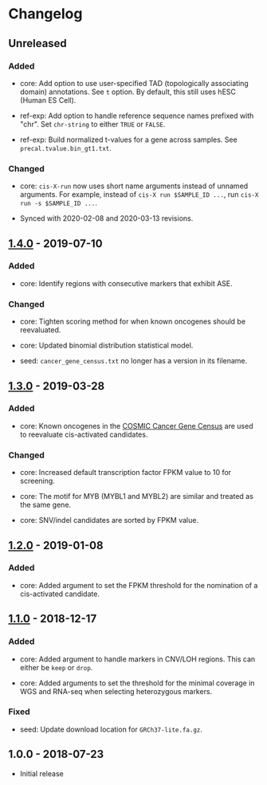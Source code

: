 # Changelog

## Unreleased

### Added

  * core: Add option to use user-specified TAD (topologically associating
    domain) annotations. See `t` option. By default, this still uses hESC
    (Human ES Cell).

  * ref-exp: Add option to handle reference sequence names prefixed with "chr".
    Set `chr-string` to either `TRUE` or `FALSE`.

  * ref-exp: Build normalized t-values for a gene across samples. See
    `precal.tvalue.bin_gt1.txt`.

### Changed

  * core: `cis-X-run` now uses short name arguments instead of unnamed
    arguments. For example, instead of `cis-X run $SAMPLE_ID ...`, run `cis-X
    run -s $SAMPLE_ID ...`.

  * Synced with 2020-02-08 and 2020-03-13 revisions.

## [1.4.0] - 2019-07-10

### Added

  * core: Identify regions with consecutive markers that exhibit ASE.

### Changed

  * core: Tighten scoring method for when known oncogenes should be reevaluated.

  * core: Updated binomial distribution statistical model.

  * seed: `cancer_gene_census.txt` no longer has a version in its filename.

## [1.3.0] - 2019-03-28

### Added

  * core: Known oncogenes in the [COSMIC Cancer Gene Census] are used to
    reevaluate cis-activated candidates.

[COSMIC Cancer Gene Census]: https://cancer.sanger.ac.uk/census

### Changed

  * core: Increased default transcription factor FPKM value to 10 for
    screening.

  * core: The motif for MYB (MYBL1 and MYBL2) are similar and treated as the
    same gene.

  * core: SNV/indel candidates are sorted by FPKM value.

## [1.2.0] - 2019-01-08

### Added

  * core: Added argument to set the FPKM threshold for the nomination of
    a cis-activated candidate.

## [1.1.0] - 2018-12-17

### Added

  * core: Added argument to handle markers in CNV/LOH regions. This can either
    be `keep` or `drop`.

  * core: Added arguments to set the threshold for the minimal coverage in WGS
    and RNA-seq when selecting heterozygous markers.

### Fixed

  * seed: Update download location for `GRCh37-lite.fa.gz`.

## 1.0.0 - 2018-07-23

  * Initial release

[1.4.0]: https://github.com/stjude/cis-x/compare/v1.3.0...v1.4.0
[1.3.0]: https://github.com/stjude/cis-x/compare/v1.2.0...v1.3.0
[1.2.0]: https://github.com/stjude/cis-x/compare/v1.1.0...v1.2.0
[1.1.0]: https://github.com/stjude/cis-x/compare/v1.0.0...v1.1.0
